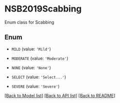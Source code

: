 # NSB2019Scabbing

Enum class for Scabbing

## Enum

* `MILD` (value: `'Mild'`)

* `MODERATE` (value: `'Moderate'`)

* `NONE` (value: `'None'`)

* `SELECT` (value: `'Select...'`)

* `SEVERE` (value: `'Severe'`)

[[Back to Model list]](../README.md#documentation-for-models) [[Back to API list]](../README.md#documentation-for-api-endpoints) [[Back to README]](../README.md)


